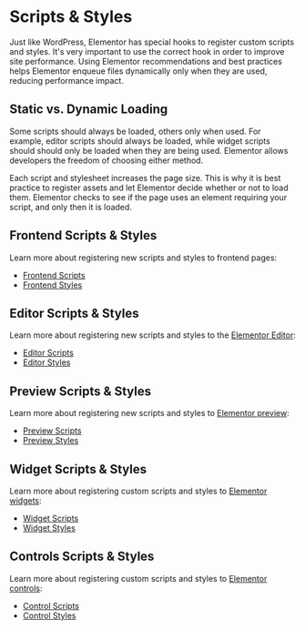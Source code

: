 # Scripts & Styles

<Badge type="tip" vertical="top" text="Elementor Core" /> <Badge type="warning" vertical="top" text="Intermediate" />

Just like WordPress, Elementor has special hooks to register custom scripts and styles. It's very important to use the correct hook in order to improve site performance. Using Elementor recommendations and best practices helps Elementor enqueue files dynamically only when they are used, reducing performance impact.

## Static vs. Dynamic Loading

Some scripts should always be loaded, others only when used. For example, editor scripts should always be loaded, while widget scripts should should only be loaded when they are being used. Elementor allows developers the freedom of choosing either method. 

Each script and stylesheet increases the page size. This is why it is best practice to register assets and let Elementor decide whether or not to load them. Elementor checks to see if the page uses an element requiring your script, and only then it is loaded.

## Frontend Scripts & Styles

Learn more about registering new scripts and styles to frontend pages:

* [Frontend Scripts](./frontend-scripts)
* [Frontend Styles](./frontend-styles)

## Editor Scripts & Styles

Learn more about registering new scripts and styles to the [Elementor Editor](/editor/elementor-panel):

* [Editor Scripts](./editor-scripts)
* [Editor Styles](./editor-styles)

## Preview Scripts & Styles

Learn more about registering new scripts and styles to [Elementor preview](/editor/elementor-preview):

* [Preview Scripts](./preview-scripts)
* [Preview Styles](./preview-styles)

## Widget Scripts & Styles

Learn more about registering custom scripts and styles to [Elementor widgets](/widgets/):

* [Widget Scripts](./widget-scripts)
* [Widget Styles](./widget-styles)

## Controls Scripts & Styles

Learn more about registering custom scripts and styles to [Elementor controls](/controls/):

* [Control Scripts](./control-scripts)
* [Control Styles](./control-styles)
